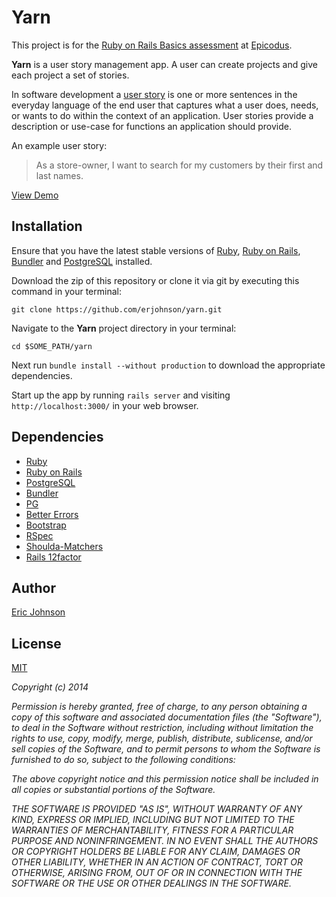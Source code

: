 # Yarn

This project is for the [Ruby on Rails Basics assessment](http://www.learnhowtoprogram.com/lessons/rails-basics-assessment) at [Epicodus](http://www.epicodus.com/).

**Yarn** is a user story management app.  A user can create projects and give each project a set of stories.

In software development a [user story](http://en.wikipedia.org/wiki/User_story) is one or more sentences in the everyday language of the end user that captures what a user does, needs, or wants to do within the context of an application. User stories provide a description or use-case for functions an application should provide.

An example user story:

>As a store-owner, I want to search for my customers by their first and last names.

[View Demo](http://yarn-app.herokuapp.com/)


## Installation

Ensure that you have the latest stable versions of [Ruby](https://www.ruby-lang.org/en/), [Ruby on Rails](http://rubyonrails.org/), [Bundler](http://bundler.io/) and [PostgreSQL](http://www.postgresql.org/) installed.

Download the zip of this repository or clone it via git by executing this command in your terminal:

```
git clone https://github.com/erjohnson/yarn.git
```

Navigate to the **Yarn** project directory in your terminal:

```
cd $SOME_PATH/yarn
```

Next run `bundle install --without production` to download the appropriate dependencies.

Start up the app by running `rails server` and visiting `http://localhost:3000/` in your web browser.


## Dependencies

* [Ruby](https://www.ruby-lang.org/en/)
* [Ruby on Rails](http://rubyonrails.org/)
* [PostgreSQL](http://www.postgresql.org/)
* [Bundler](http://bundler.io/)
* [PG](http://deveiate.org/code/pg/)
* [Better Errors](https://github.com/charliesome/better_errors)
* [Bootstrap](http://getbootstrap.com/)
* [RSpec](http://rspec.info/)
* [Shoulda-Matchers](https://github.com/thoughtbot/shoulda-matchers)
* [Rails 12factor](https://github.com/heroku/rails_12factor)


## Author

[Eric Johnson](https://github.com/erjohnson)


## License

[MIT](http://opensource.org/licenses/MIT)

*Copyright (c) 2014*

*Permission is hereby granted, free of charge, to any person obtaining a copy
of this software and associated documentation files (the "Software"), to deal
in the Software without restriction, including without limitation the rights
to use, copy, modify, merge, publish, distribute, sublicense, and/or sell
copies of the Software, and to permit persons to whom the Software is
furnished to do so, subject to the following conditions:*

*The above copyright notice and this permission notice shall be included in
all copies or substantial portions of the Software.*

*THE SOFTWARE IS PROVIDED "AS IS", WITHOUT WARRANTY OF ANY KIND, EXPRESS OR
IMPLIED, INCLUDING BUT NOT LIMITED TO THE WARRANTIES OF MERCHANTABILITY,
FITNESS FOR A PARTICULAR PURPOSE AND NONINFRINGEMENT. IN NO EVENT SHALL THE
AUTHORS OR COPYRIGHT HOLDERS BE LIABLE FOR ANY CLAIM, DAMAGES OR OTHER
LIABILITY, WHETHER IN AN ACTION OF CONTRACT, TORT OR OTHERWISE, ARISING FROM,
OUT OF OR IN CONNECTION WITH THE SOFTWARE OR THE USE OR OTHER DEALINGS IN
THE SOFTWARE.*
